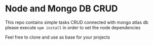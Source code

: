 # Node and Mongo DB CRUD

This repo contains simple tasks CRUD connected with mongo atlas db
please execute ``npm install`` in order to set the node dependencies 

Feel free to clone and use as base for your projects 
